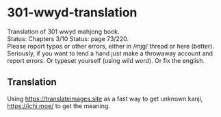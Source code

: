 # 301-wwyd-translation
Translation of 301 wwyd mahjong book.  
Status: Chapters 3/10 
Status: page 73/220.  
Please report typos or other errors, either in /mjg/ thread or here (better). Seriously, if you want to lend a hand just make a throwaway account and report errors. Or typeset yourself (using wild word). Or fix the english.

## Translation
Using https://translateimages.site as a fast way to get unknown kanji, https://ichi.moe/ to get the meaning.
